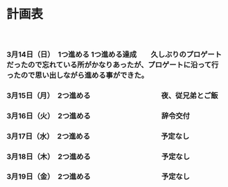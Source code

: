 # 計画表

　　　　　　　　　　　　　　　
### 3月14日（日）　1つ進める   1つ進める達成　　久しぶりのプロゲートだったので忘れている所がかなりあったが、プロゲートに沿って行ったので思い出しながら進める事ができた。
### 3月15日（月）　2つ進める　　　　　　　　　　夜、従兄弟とご飯
### 3月16日（火）　2つ進める　　　　　　　　　　辞令交付
### 3月17日（水）　2つ進める　　　　　　　　　　予定なし
### 3月18日（木）　2つ進める　　　　　　　　　　予定なし
### 3月19日（金）　2つ進める　　　　　　　　　　予定なし

